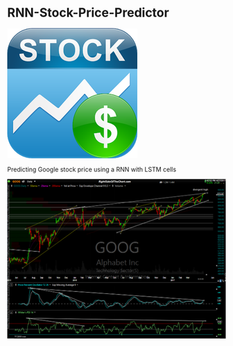 # RNN-Stock-Price-Predictor

![title](images/stockticker.png)

Predicting Google stock price using a RNN with LSTM cells

![title](images/GOOG.png) 

